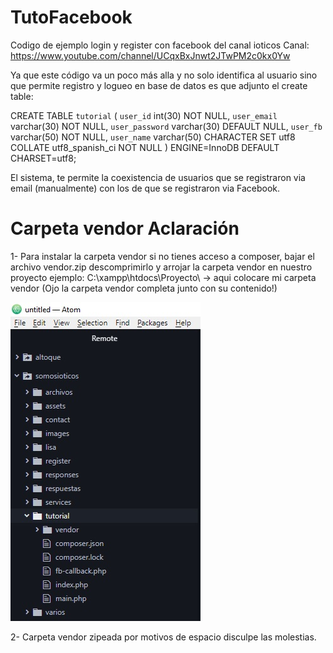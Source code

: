 # TutoFacebook

Codigo de ejemplo login y register con facebook del canal ioticos
Canal: https://www.youtube.com/channel/UCqxBxJnwt2JTwPM2c0kx0Yw  

Ya que este código va un poco más alla y no solo identifica al usuario sino que permite registro y logueo en base de datos es que adjunto el create table:

CREATE TABLE `tutorial` (
  `user_id` int(30) NOT NULL,
  `user_email` varchar(30) NOT NULL,
  `user_password` varchar(30) DEFAULT NULL,
  `user_fb` varchar(50) NOT NULL,
  `user_name` varchar(50) CHARACTER SET utf8 COLLATE utf8_spanish_ci NOT NULL
) ENGINE=InnoDB DEFAULT CHARSET=utf8;

El sistema, te permite la coexistencia de usuarios que se registraron via email (manualmente) con los de que se registraron via Facebook.



# Carpeta vendor Aclaración 
1- Para instalar la carpeta vendor si no tienes acceso a composer, bajar el archivo vendor.zip descomprimirlo y arrojar la carpeta vendor en nuestro proyecto 
ejemplo: 
C:\xampp\htdocs\Proyecto\ -> aqui colocare mi carpeta vendor (Ojo la carpeta vendor completa junto con su contenido!)

<img src="https://github.com/BenjaminSanz/TutoFacebook/blob/master/Ejemplo.jpg"></img>

2- Carpeta vendor zipeada por motivos de espacio disculpe las molestias.


